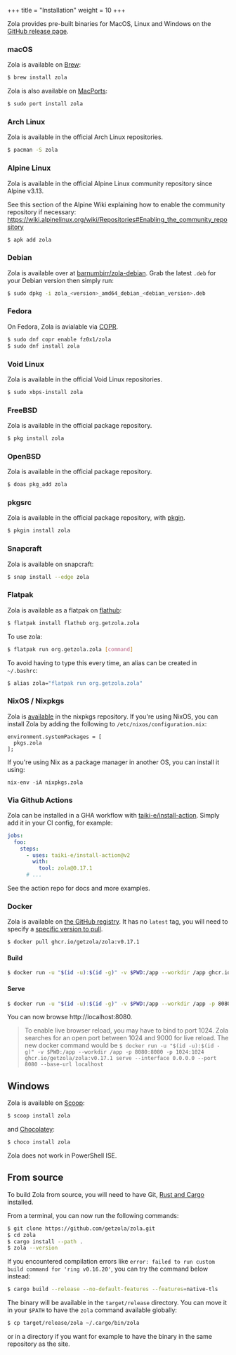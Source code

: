 +++
title = "Installation"
weight = 10
+++

Zola provides pre-built binaries for MacOS, Linux and Windows on the
[GitHub release page](https://github.com/getzola/zola/releases).

### macOS

Zola is available on [Brew](https://brew.sh):

```sh
$ brew install zola
```

Zola is also available on [MacPorts](https://www.macports.org):

```sh
$ sudo port install zola
```

### Arch Linux

Zola is available in the official Arch Linux repositories.

```sh
$ pacman -S zola
```

### Alpine Linux

Zola is available in the official Alpine Linux community repository since Alpine v3.13.

See this section of the Alpine Wiki explaining how to enable the community repository if necessary: https://wiki.alpinelinux.org/wiki/Repositories#Enabling_the_community_repository

```sh
$ apk add zola
```

### Debian

Zola is available over at [barnumbirr/zola-debian](https://github.com/barnumbirr/zola-debian).
Grab the latest `.deb` for your Debian version then simply run:

```sh
$ sudo dpkg -i zola_<version>_amd64_debian_<debian_version>.deb
```

### Fedora

On Fedora, Zola is avialable via [COPR](https://fedoraproject.org/wiki/Category:Copr).

```sh
$ sudo dnf copr enable fz0x1/zola
$ sudo dnf install zola
```

### Void Linux

Zola is available in the official Void Linux repositories.

```sh
$ sudo xbps-install zola
```

### FreeBSD

Zola is available in the official package repository.

```sh
$ pkg install zola
```

### OpenBSD

Zola is available in the official package repository.

```sh
$ doas pkg_add zola
```

### pkgsrc

Zola is available in the official package repository, with [pkgin](https://pkgin.net/).

```sh
$ pkgin install zola
```

### Snapcraft

Zola is available on snapcraft:

```sh
$ snap install --edge zola
```

### Flatpak

Zola is available as a flatpak on [flathub](https://flathub.org):

```sh
$ flatpak install flathub org.getzola.zola
```

To use zola:

```sh
$ flatpak run org.getzola.zola [command]
```

To avoid having to type this every time, an alias can be created in `~/.bashrc`:

```sh
$ alias zola="flatpak run org.getzola.zola"
```

### NixOS / Nixpkgs

Zola is [available](https://search.nixos.org/packages?show=zola&query=zola)
in the nixpkgs repository. If you're using NixOS, you can install Zola
by adding the following to `/etc/nixos/configuration.nix`:

```
environment.systemPackages = [
  pkgs.zola
];
```

If you're using Nix as a package manager in another OS, you can install it using:

```
nix-env -iA nixpkgs.zola
```

### Via Github Actions

Zola can be installed in a GHA workflow with [taiki-e/install-action](https://github.com/taiki-e/install-action).
Simply add it in your CI config, for example:

```yaml
jobs:
  foo:
    steps:
      - uses: taiki-e/install-action@v2
        with:
          tool: zola@0.17.1
      # ...
```

See the action repo for docs and more examples.

### Docker

Zola is available on [the GitHub registry](https://github.com/getzola/zola/pkgs/container/zola).
It has no `latest` tag, you will need to specify a [specific version to pull](https://github.com/getzola/zola/pkgs/container/zola/versions).

```sh
$ docker pull ghcr.io/getzola/zola:v0.17.1
```

#### Build

```sh
$ docker run -u "$(id -u):$(id -g)" -v $PWD:/app --workdir /app ghcr.io/getzola/zola:v0.17.1 build
```

#### Serve

```sh
$ docker run -u "$(id -u):$(id -g)" -v $PWD:/app --workdir /app -p 8080:8080 ghcr.io/getzola/zola:v0.17.1 serve --interface 0.0.0.0 --port 8080 --base-url localhost
```

You can now browse http://localhost:8080.

> To enable live browser reload, you may have to bind to port 1024. Zola searches for an open
> port between 1024 and 9000 for live reload. The new docker command would be
> `$ docker run -u "$(id -u):$(id -g)" -v $PWD:/app --workdir /app -p 8080:8080 -p 1024:1024 ghcr.io/getzola/zola:v0.17.1 serve --interface 0.0.0.0 --port 8080 --base-url localhost`


## Windows

Zola is available on [Scoop](https://scoop.sh):

```sh
$ scoop install zola
```

and [Chocolatey](https://chocolatey.org/):

```sh
$ choco install zola
```

Zola does not work in PowerShell ISE.

## From source
To build Zola from source, you will need to have Git, [Rust and Cargo](https://www.rust-lang.org/)
installed.

From a terminal, you can now run the following commands:

```sh
$ git clone https://github.com/getzola/zola.git
$ cd zola
$ cargo install --path .
$ zola --version
```

If you encountered compilation errors like `error: failed to run custom build command for 'ring v0.16.20'`, you can try the command below instead:

```sh
$ cargo build --release --no-default-features --features=native-tls
```

The binary will be available in the `target/release` directory. You can move it in your `$PATH` to have the
`zola` command available globally:

```sh
$ cp target/release/zola ~/.cargo/bin/zola
```

or in a directory if you want for example to have the binary in the same repository as the site.
